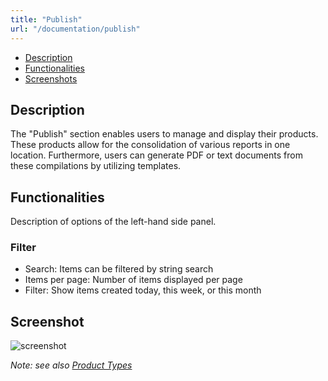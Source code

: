 ```yaml
---
title: "Publish"
url: "/documentation/publish"
---
```


* [Description](#description)
* [Functionalities](#functionalities)
* [Screenshots](#screenshots)


## Description
The "Publish" section enables users to manage and display their products. These products allow for the consolidation of various reports in one location. Furthermore, users can generate PDF or text documents from these compilations by utilizing templates.

## Functionalities
Description of options of the left-hand side panel.
### Filter
* Search: Items can be filtered by string search
* Items per page: Number of items displayed per page
* Filter: Show items created today, this week, or this month

## Screenshot
![screenshot](/documentation/publish-panel.png)

_Note: see also [Product Types](/documentation/administration/product-types)_
